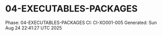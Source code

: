 # 04-EXECUTABLES-PACKAGES
Phase: 04-EXECUTABLES-PACKAGES
CI: CI-XO001-005
Generated: Sun Aug 24 22:41:27 UTC 2025
